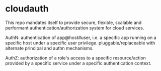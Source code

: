 cloudauth
=========

This repo mandates itself to provide secure, flexible, scalable and performant authentication/authorization system for cloud services.

AuthN: authentication of app@host#user, i.e. a specific app running on a specific host under a specific user privilege. pluggable/replaceable with alternate principal and authn mechanisms.

AuthZ: authorization of a role's access to a specific resource/action provided by a specific service under a specific authentication context.


